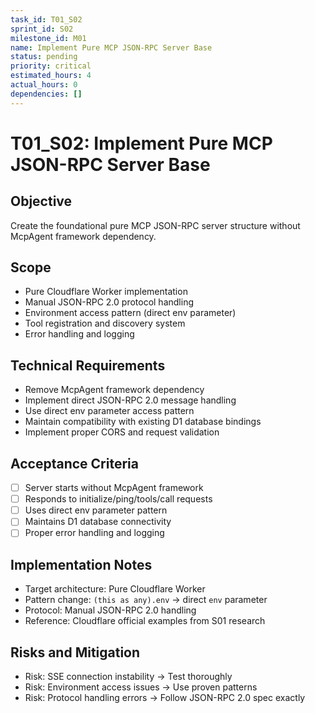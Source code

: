 ```yaml
---
task_id: T01_S02
sprint_id: S02
milestone_id: M01
name: Implement Pure MCP JSON-RPC Server Base
status: pending
priority: critical
estimated_hours: 4
actual_hours: 0
dependencies: []
---
```


# T01_S02: Implement Pure MCP JSON-RPC Server Base

## Objective
Create the foundational pure MCP JSON-RPC server structure without McpAgent framework dependency.

## Scope
- Pure Cloudflare Worker implementation
- Manual JSON-RPC 2.0 protocol handling
- Environment access pattern (direct env parameter)
- Tool registration and discovery system
- Error handling and logging

## Technical Requirements
- Remove McpAgent framework dependency
- Implement direct JSON-RPC 2.0 message handling
- Use direct env parameter access pattern
- Maintain compatibility with existing D1 database bindings
- Implement proper CORS and request validation

## Acceptance Criteria
- [ ] Server starts without McpAgent framework
- [ ] Responds to initialize/ping/tools/call requests
- [ ] Uses direct env parameter pattern
- [ ] Maintains D1 database connectivity
- [ ] Proper error handling and logging

## Implementation Notes
- Target architecture: Pure Cloudflare Worker
- Pattern change: `(this as any).env` → direct `env` parameter
- Protocol: Manual JSON-RPC 2.0 handling
- Reference: Cloudflare official examples from S01 research

## Risks and Mitigation
- Risk: SSE connection instability → Test thoroughly
- Risk: Environment access issues → Use proven patterns
- Risk: Protocol handling errors → Follow JSON-RPC 2.0 spec exactly